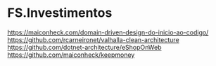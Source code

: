# FS.Investimentos

https://maiconheck.com/domain-driven-design-do-inicio-ao-codigo/ <br/>
https://github.com/rcarneironet/valhalla-clean-architecture <br/>
https://github.com/dotnet-architecture/eShopOnWeb <br/>
https://github.com/maiconheck/keepmoney <br/>
